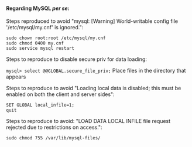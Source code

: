 <h4> Regarding MySQL <i>per se</i>:</h4>

Steps reproduced to avoid "mysql: [Warning] World-writable config file '/etc/mysql/my.cnf' is ignored.":
```
sudo chown root:root /etc/mysql/my.cnf
sudo chmod 0400 my.cnf
sudo service mysql restart
```

Steps to reproduce to disable secure priv for data loading:

```mysql> select @@GLOBAL.secure_file_priv;```
Place files in the directory that appears


Steps to reproduce to avoid "Loading local data is disabled; this must be enabled on both the client and server sides":
```
SET GLOBAL local_infile=1;
quit
```


Steps to reproduce to avoid: "LOAD DATA LOCAL INFILE file request rejected due to restrictions on access.":
```
sudo chmod 755 /var/lib/mysql-files/
```
